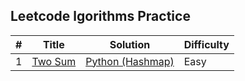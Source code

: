 ## Leetcode lgorithms Practice



| # | Title | Solution | Difficulty |
|---| ----- | -------- | ---------- |
|1|[Two Sum](https://leetcode.com/problems/two-sum/) | [Python (Hashmap)](two_sum_hash.py)|Easy|
